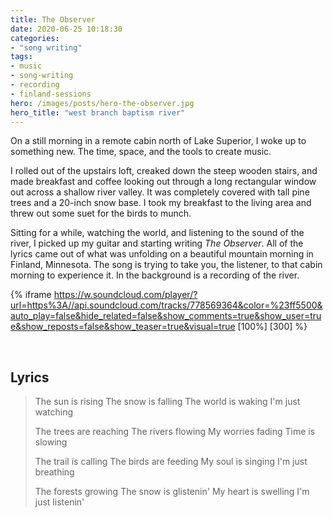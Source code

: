 ```yaml
---
title: The Observer
date: 2020-06-25 10:18:30
categories:
- "song writing"
tags:
- music
- song-writing
- recording
- finland-sessions
hero: /images/posts/hero-the-observer.jpg
hero_title: "west branch baptism river"
---
```


On a still morning in a remote cabin north of Lake Superior, I woke up to something new.  The time, space, and the tools to create music. 

<!-- more -->

I rolled out of the upstairs loft, creaked down the steep wooden stairs, and made breakfast and coffee looking out through a long rectangular window out across a shallow river valley.  It was completely covered with tall pine trees and a 20-inch snow base.  I took my breakfast to the living area and threw out some suet for the birds to munch.  

Sitting for a while, watching the world, and listening to the sound of the river, I picked up my guitar and starting writing *The Observer*.  All of the lyrics came out of what was unfolding on a beautiful mountain morning in Finland, Minnesota.  The song is trying to take you, the listener, to that cabin morning to experience it.  In the background is a recording of the river.

{% iframe https://w.soundcloud.com/player/?url=https%3A//api.soundcloud.com/tracks/778569364&color=%23ff5500&auto_play=false&hide_related=false&show_comments=true&show_user=true&show_reposts=false&show_teaser=true&visual=true [100%] [300] %}

&nbsp;
## Lyrics
>The sun is rising
>The snow is falling
>The world is waking
>I'm just watching
>
>The trees are reaching
>The rivers flowing
>My worries fading
>Time is slowing
>
>The trail is calling
>The birds are feeding
>My soul is singing
>I'm just breathing
>
>The forests growing
>The snow is glistenin'
>My heart is swelling
>I'm just listenin'
